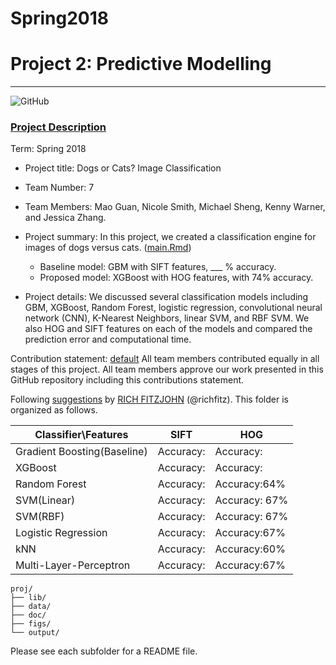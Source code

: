 # Spring2018


# Project 2: Predictive Modelling

----
![GitHub](https://phz8.petinsurance.com/-/media/all-phz-images/2016-images-850/dogscatssnuggling850.jpg)

### [Project Description](doc/)

Term: Spring 2018

+ Project title: Dogs or Cats? Image Classification
+ Team Number: 7
+ Team Members: Mao Guan, Nicole Smith, Michael Sheng, Kenny Warner, and Jessica Zhang. 
+ Project summary: In this project, we created a classification engine for images of dogs versus cats. ([main.Rmd](doc/main.Rmd))
	+ Baseline model: GBM with SIFT features,  ___ % accuracy.
	+ Proposed model: XGBoost with HOG features, with 74% accuracy. 

+ Project details: We discussed several classification models including GBM, XGBoost, Random Forest, logistic regression, convolutional neural network (CNN), K-Nearest Neighbors, linear SVM, and RBF SVM. We also HOG and SIFT features on each of the models and compared the prediction error and computational time. 

Contribution statement: [default](doc/a_note_on_contributions.md) All team members contributed equally in all stages of this project. All team members approve our work presented in this GitHub repository including this contributions statement.

Following [suggestions](http://nicercode.github.io/blog/2013-04-05-projects/) by [RICH FITZJOHN](http://nicercode.github.io/about/#Team) (@richfitz). This folder is organized as follows.

Classifier\Features | SIFT | HOG
---- | --- | ---
Gradient Boosting(Baseline) | Accuracy:|  Accuracy:
XGBoost | Accuracy:|  Accuracy:
Random Forest |  Accuracy: | Accuracy:64% 
SVM(Linear) | Accuracy: | Accuracy: 67%
SVM(RBF) | Accuracy: | Accuracy: 67%
Logistic Regression | Accuracy: | Accuracy:67% 
kNN | Accuracy: | Accuracy:60%
Multi-Layer-Perceptron| Accuracy: | Accuracy:67%
```
proj/
├── lib/
├── data/
├── doc/
├── figs/
└── output/
```

Please see each subfolder for a README file.
